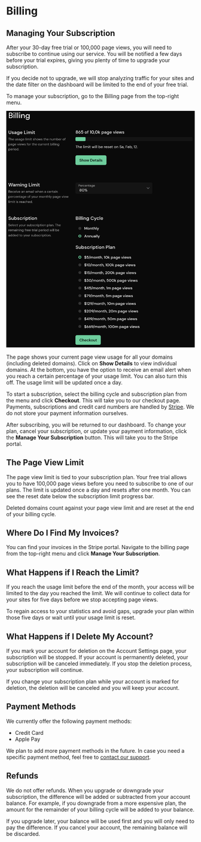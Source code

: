 # Billing

## Managing Your Subscription

After your 30-day free trial or 100,000 page views, you will need to subscribe to continue using our service. You will be notified a few days before your trial expires, giving you plenty of time to upgrade your subscription.

If you decide not to upgrade, we will stop analyzing traffic for your sites and the date filter on the dashboard will be limited to the end of your free trial.

To manage your subscription, go to the Billing page from the top-right menu.

![Manage Your Subscription](static/billing.png)

The page shows your current page view usage for all your domains (including deleted domains). Click on **Show Details** to view individual domains. At the bottom, you have the option to receive an email alert when you reach a certain percentage of your usage limit. You can also turn this off. The usage limit will be updated once a day.

To start a subscription, select the billing cycle and subscription plan from the menu and click **Checkout**. This will take you to our checkout page. Payments, subscriptions and credit card numbers are handled by [Stripe](https://stripe.com/). We do not store your payment information ourselves.

After subscribing, you will be returned to our dashboard. To change your plan, cancel your subscription, or update your payment information, click the **Manage Your Subscription** button. This will take you to the Stripe portal.

## The Page View Limit

The page view limit is tied to your subscription plan. Your free trial allows you to have 100,000 page views before you need to subscribe to one of our plans. The limit is updated once a day and resets after one month. You can see the reset date below the subscription limit progress bar.

Deleted domains count against your page view limit and are reset at the end of your billing cycle.

## Where Do I Find My Invoices?

You can find your invoices in the Stripe portal. Navigate to the billing page from the top-right menu and click **Manage Your Subscription**.

## What Happens if I Reach the Limit?

If you reach the usage limit before the end of the month, your access will be limited to the day you reached the limit. We will continue to collect data for your sites for five days before we stop accepting page views.

To regain access to your statistics and avoid gaps, upgrade your plan within those five days or wait until your usage limit is reset.

## What Happens if I Delete My Account?

If you mark your account for deletion on the Account Settings page, your subscription will be stopped. If your account is permanently deleted, your subscription will be canceled immediately. If you stop the deletion process, your subscription will continue.

If you change your subscription plan while your account is marked for deletion, the deletion will be canceled and you will keep your account.

## Payment Methods

We currently offer the following payment methods:

* Credit Card
* Apple Pay

We plan to add more payment methods in the future. In case you need a specific payment method, feel free to [contact our support](mailto:support@pirsch.io).

## Refunds

We do not offer refunds. When you upgrade or downgrade your subscription, the difference will be added or subtracted from your account balance. For example, if you downgrade from a more expensive plan, the amount for the remainder of your billing cycle will be added to your balance.

If you upgrade later, your balance will be used first and you will only need to pay the difference. If you cancel your account, the remaining balance will be discarded.